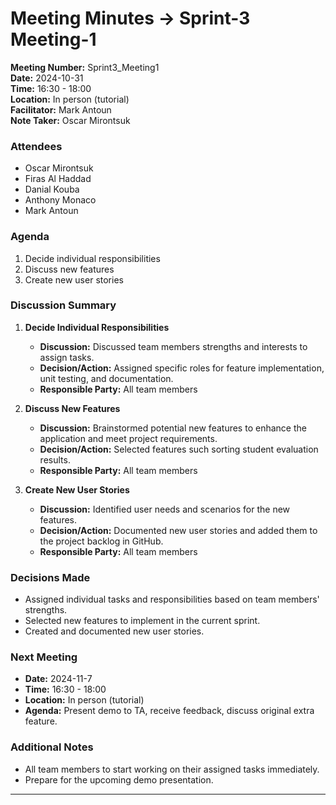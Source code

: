 # Meeting Minutes -> Sprint-3 Meeting-1
**Meeting Number:** Sprint3_Meeting1  
**Date:** 2024-10-31  
**Time:** 16:30 - 18:00  
**Location:** In person (tutorial)  
**Facilitator:** Mark Antoun  
**Note Taker:** Oscar Mirontsuk  

### Attendees

- Oscar Mirontsuk
- Firas Al Haddad
- Danial Kouba
- Anthony Monaco
- Mark Antoun

### Agenda

1. Decide individual responsibilities  
2. Discuss new features  
3. Create new user stories  

### Discussion Summary

1. **Decide Individual Responsibilities**

   - **Discussion:** Discussed team members strengths and interests to assign tasks.
   - **Decision/Action:** Assigned specific roles for feature implementation, unit testing, and documentation.
   - **Responsible Party:** All team members  

2. **Discuss New Features**

   - **Discussion:** Brainstormed potential new features to enhance the application and meet project requirements.
   - **Decision/Action:** Selected features such sorting student evaluation results. 
   - **Responsible Party:** All team members  

3. **Create New User Stories**

   - **Discussion:** Identified user needs and scenarios for the new features.
   - **Decision/Action:** Documented new user stories and added them to the project backlog in GitHub.
   - **Responsible Party:** All team members  

### Decisions Made

- Assigned individual tasks and responsibilities based on team members' strengths.
- Selected new features to implement in the current sprint.
- Created and documented new user stories.

### Next Meeting

- **Date:** 2024-11-7  
- **Time:** 16:30 - 18:00  
- **Location:** In person (tutorial)  
- **Agenda:** Present demo to TA, receive feedback, discuss original extra feature.

### Additional Notes

- All team members to start working on their assigned tasks immediately.
- Prepare for the upcoming demo presentation.

---
